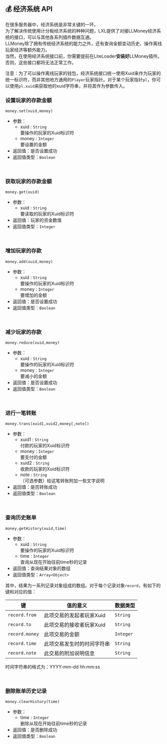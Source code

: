 ## 💰 经济系统 API

在很多服务器中，经济系统是非常关键的一环。  
为了解决传统使用计分板经济系统的种种问题，LXL提供了对接LLMoney经济系统的接口，可以与其他各系列插件数据互通。  
LLMoney除了拥有传统经济系统的能力之外，还有查询金额变动历史、操作离线玩家经济等额外能力。  
当然，在使用经济系统接口前，你需要提前在LiteLoader**安装好**LLMoney插件。否则，这些接口都将无法正常工作。  

注意：为了可以操作离线玩家的钱包，经济系统接口统一使用Xuid来作为玩家的统一标识符，而非其他地方通用的`Player`玩家指针。对于某个玩家指针`pl`，你可以使用`pl.xuid`来获取他的xuid字符串，并将其作为参数传入。

### 设置玩家的存款金额

`money.set(xuid,money)`

- 参数：
  - xuid : `String`  
    要操作的玩家的Xuid标识符
  - money : `Integer`  
    要设置的金额  
- 返回值：是否设置成功
- 返回值类型：`Boolean`

<br>

### 获取玩家的存款金额

`money.get(xuid)`

- 参数：
  - xuid : `String`  
    要读取的玩家的Xuid标识符
- 返回值：玩家的资金数值
- 返回值类型：`Integer`

<br>

### 增加玩家的存款

`money.add(xuid,money)`

- 参数：
  - xuid : `String`  
    要操作的玩家的Xuid标识符
  - money : `Integer`  
    要增加的金额  
- 返回值：是否设置成功
- 返回值类型：`Boolean`

<br>

### 减少玩家的存款

`money.reduce(xuid,money)`

- 参数：
  - xuid : `String`  
    要操作的玩家的Xuid标识符
  - money : `Integer`  
    要减小的金额  
- 返回值：是否设置成功
- 返回值类型：`Boolean`

<br>

### 进行一笔转账

`money.trans(xuid1,xuid2,money[,note])`

- 参数：
  - xuid1 : `String`  
    付款的玩家的Xuid标识符
  - money : `Integer`  
    要支付的金额  
  - xuid2 : `String`  
    收款的玩家的Xuid标识符
  - note : `String`  
    （可选参数）给这笔转账附加一些文字说明
- 返回值：是否转账成功
- 返回值类型：`Boolean`

<br>

### 查询历史账单

`money.getHistory(xuid,time)`

- 参数：
  - xuid : `String`  
    要操作的玩家的Xuid标识符
  - time : `Integer`  
    查询从现在开始往前time秒的记录
- 返回值：查询结果对象的数组
- 返回值类型：`Array<Object>`

其中，结果为一系列记录对象组成的数组。对于每个记录对象`record`，有如下的键和对应的值：

| 键             | 值的意义                   | 数据类型  |
| -------------- | -------------------------- | --------- |
| `record.from`  | 此项交易的发起者玩家Xuid   | `String`  |
| `record.to`    | 此项交易的接收者玩家Xuid   | `String`  |
| `record.money` | 此项交易的金额             | `Integer` |
| `record.time`  | 此项交易发生时的时间字符串 | `String`  |
| `record.note`  | 此交易的附加说明信息       | `String`  |

时间字符串的格式为：YYYY-mm-dd hh:mm:ss

<br>

### 删除账单历史记录

`money.clearHistory(time)`

- 参数：
  - time : `Integer`  
    删除从现在开始往前time秒的记录
- 返回值：是否删除成功
- 返回值类型：`Boolean`

<br>